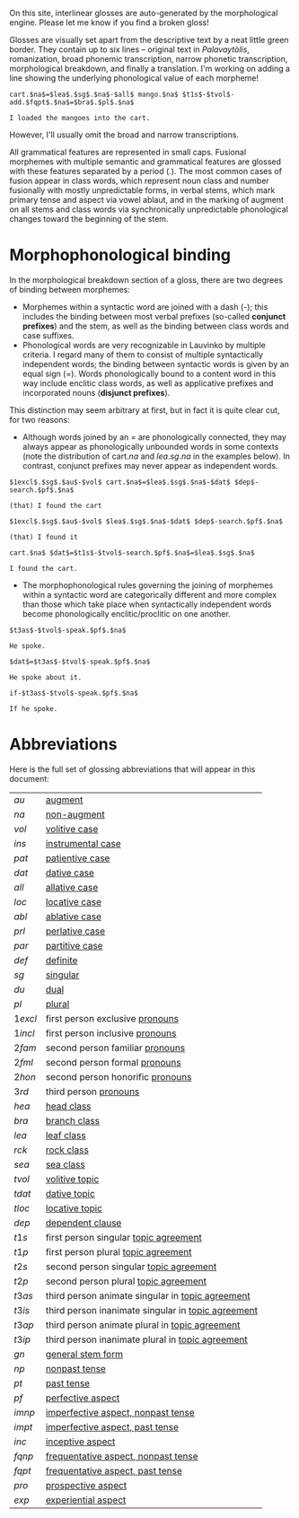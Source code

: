 On this site, interlinear glosses are auto-generated by the morphological
engine. Please let me know if you find a broken gloss!

Glosses are visually set apart from the descriptive text by a neat little
green border.
They contain up to six lines – original text in *Palavaytòlis*,
romanization,
broad phonemic transcription, narrow phonetic transcription,
morphological breakdown, and finally a translation.
I'm working on adding a line showing the underlying phonological
value of each morpheme!

```lv;frbna
cart.$na$=$lea$.$sg$.$na$-$all$ mango.$na$ $t1s$-$tvol$-add.$fqpt$.$na$=$bra$.$pl$.$na$

I loaded the mangoes into the cart.
```

However, I'll usually omit the broad and narrow transcriptions.

All grammatical features are represented in small caps. Fusional
morphemes with multiple semantic and grammatical features are glossed
with these features separated by a period (.). The most common cases of fusion
appear in class words, which represent noun class and number fusionally with
mostly unpredictable forms, in verbal stems, which mark primary tense and
aspect via vowel ablaut, and in the marking of augment on all stems and class
words via synchronically unpredictable phonological changes toward the
beginning of the stem.

# Morphophonological binding

In the morphological breakdown section of a gloss,
there are two degrees of binding between morphemes:

- Morphemes within a syntactic word are joined with a dash (-);
this includes the binding between most verbal prefixes
(so-called **conjunct prefixes**) and the stem,
as well as the binding between class words and case suffixes.
- Phonological words are very recognizable in Lauvìnko by multiple criteria.
I regard many of them to consist of multiple syntactically independent words;
the binding between syntactic words is given by an equal sign (=). Words
phonologically bound to a content word in this way include enclitic class
words, as well as applicative prefixes and incorporated nouns
(**disjunct prefixes**).

This distinction may seem arbitrary at first, but in fact it
is quite clear cut, for two reasons:
- Although words joined by an = are phonologically connected, they may
always appear as phonologically unbounded words in some contexts
(note the distribution of cart.$na$ and $lea$.$sg$.$na$ in the examples 
below). In contrast,
conjunct prefixes may never appear as independent words.

```
$1excl$.$sg$.$au$-$vol$ cart.$na$=$lea$.$sg$.$na$-$dat$ $dep$-search.$pf$.$na$

(that) I found the cart
```

```
$1excl$.$sg$.$au$-$vol$ $lea$.$sg$.$na$-$dat$ $dep$-search.$pf$.$na$

(that) I found it
```

```
cart.$na$ $dat$=$t1s$-$tvol$-search.$pf$.$na$=$lea$.$sg$.$na$

I found the cart.
```

- The morphophonological rules governing the joining of morphemes
within a syntactic word are categorically different and more
complex than those which take place when syntactically independent
words become phonologically enclitic/proclitic on one another.

```
$t3as$-$tvol$-speak.$pf$.$na$

He spoke.
```

```
$dat$=$t3as$-$tvol$-speak.$pf$.$na$

He spoke about it.
```

```
if-$t3as$-$tvol$-speak.$pf$.$na$

If he spoke.
```

# Abbreviations
  
Here is the full set of glossing 
abbreviations that will appear in this document:

|||
|:----|:---|
| $au$     | [augment](/augment) |
| $na$     | [non-augment](/augment) |
| $vol$    | [volitive case](/volitive) |
| $ins$    | [instrumental case](/instrumental) |
| $pat$    | [patientive case](/patientive) |
| $dat$    | [dative case](/dative) |
| $all$    | [allative case](/adpositional) |
| $loc$    | [locative case](/adpositional) |
| $abl$    | [ablative case](/adpositional) |
| $prl$    | [perlative case](/adpositional) |
| $par$    | [partitive case](/partitive) |
| $def$    | [definite](/partitive) |
| $sg$     | [singular](/number) |
| $du$     | [dual](/number) |
| $pl$     | [plural](/number) |
| $1excl$  |first person exclusive [pronouns](/personal_pronouns) |
| $1incl$  |first person inclusive [pronouns](/personal_pronouns) |
| $2fam$   | second person familiar [pronouns](/2p) |
| $2fml$   | second person formal [pronouns](/2p) |
| $2hon$   | second person honorific [pronouns](/2p) |
| $3rd$    | third person [pronouns](/personal_pronouns) |
| $hea$    | [head class](/head) |
| $bra$    | [branch class](/branch) |
| $lea$    | [leaf class](/leaf) |
| $rck$    | [rock class](/rock) |
| $sea$    | [sea class](/sea) |
| $tvol$    | [volitive topic](/topic_agreement) |
| $tdat$   | [dative topic](/topic_agreement) |
| $tloc$   | [locative topic](/topic_agreement) |
| $dep$    | [dependent clause](/topic_agreement) |
| $t1s$    | first person singular [topic agreement](/topic_agreement) |
| $t1p$    | first person plural [topic agreement](/topic_agreement) |
| $t2s$    | second person singular [topic agreement](/topic_agreement) |
| $t2p$    | second person plural [topic agreement](/topic_agreement) |
| $t3as$   | third person animate singular in [topic agreement](/topic_agreement) |
| $t3is$   | third person inanimate singular in [topic agreement](/topic_agreement) |
| $t3ap$   | third person animate plural in [topic agreement](/topic_agreement) |
| $t3ip$   | third person inanimate plural in [topic agreement](/topic_agreement) |
| $gn$     | [general stem form](/primary) |
| $np$     | [nonpast tense](/primary) |
| $pt$     | [past tense](/primary) |
| $pf$     | [perfective aspect](/primary) |
| $imnp$   | [imperfective aspect, nonpast tense](/primary) |
| $impt$   | [imperfective aspect, past tense](/primary) |
| $inc$    | [inceptive aspect](/secondary) |
| $fqnp$   | [frequentative aspect, nonpast tense](/secondary) |
| $fqpt$   | [frequentative aspect, past tense](/secondary) |
| $pro$    | [prospective aspect](/tertiary) |
| $exp$    | [experiential aspect](/tertiary) |
